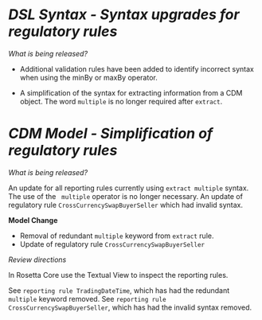 # *DSL Syntax - Syntax upgrades for regulatory rules*

_What is being released?_

* Additional validation rules have been added to identify incorrect syntax when using the minBy or maxBy operator.

* A simplification of the syntax for extracting information from a CDM object. The word `multiple` is no longer required after `extract`.

# *CDM Model - Simplification of regulatory rules*

_What is being released?_

An update for all reporting rules currently using ``extract multiple`` syntax. The use of the `` multiple`` operator is no longer necessary.
An update of regulatory rule ``CrossCurrencySwapBuyerSeller`` which had invalid syntax.

**Model Change**
* Removal of redundant ``multiple`` keyword from ``extract`` rule.
* Update of regulatory rule ``CrossCurrencySwapBuyerSeller``

_Review directions_

In Rosetta Core use the Textual View to inspect the reporting rules. 

See `reporting rule TradingDateTime`, which has had the redundant ``multiple`` keyword removed.
See `reporting rule CrossCurrencySwapBuyerSeller`, which has had the invalid syntax removed.
